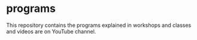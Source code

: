 # programs
This repository contains the programs explained in workshops and classes and videos are on YouTube channel.
